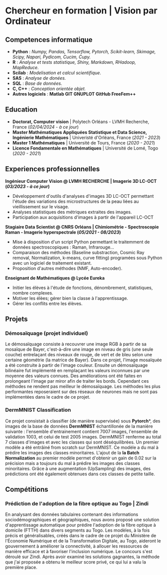# Chercheur en formation | Vision par Ordinateur

## Competences informatique
- **Python** :             _Numpy, Pandas, Tensorflow, Pytorch, Scikit-learn, Skimage, Scipy, Napari, Pydicom, Cucim, Cupy._
- **R** :                  _Analyse et tests statistique, Shiny, Markdown, RHadoop, MapReduce._
- **Scilab** :             _Modelisation et calcul scientifique_.
- **SAS** :                _Analyse de donées._
- **SQL** :               _Base de données._
- **C, C++** :            _Conception orientée objet._
- **Autres logiciels** : **Matlab  GIT  GNUPLOT  GitHub  FreeFem++**
    
## Education
- **Doctorat, Computer vision** | Polytech Orléans - LVMH Recherche, France (_02/04/2024 - à ce jour_)						       		
- **Master Mathématiques Appliquées Statistique et Data Science, Ingénierie Mathématiques**	| Univeristé d'Orléans, France (_2021 - 2023_)	 			        		
- **Master 1 Mathématiques** | Université de Tours, France (_2020 - 2021_)
- **Licence Fondamentale en Mathématiques** | Université de Lomé, Togo (_2020 - 2021_)

## Experiences professionnelles
**Ingénieur Computer Vision @ LVMH RECHERCHE | Imagerie 3D LC-OCT (_03/2023 - à ce jour_)**

- Développement d'outils d'analyses d'images 3D LC-OCT permettant l'étude des variations des microstructures de la peau liées au vieillissement sur le visage.
- Analyses statistiques des métriques extraites des images.  
- Participation aux acquisitions d'images à partir de l'appareil LC-OCT
  
**Stagiaire Data Scientist @ CNRS Orléans | Chimiométrie - Spectroscopie Raman - Imagerie hyperspectrale (_05/2021 - 08/2023_)**
- Mise à disposition d'un script Python permettant le traitemment de données spectroscopiques : Raman, Infrarouge...
- Comparaison des méthodes (Baseline substraction, Cosmic Ray removal, Normalization, k-means, curve fitting) programées sous Python avec un logiciel de traitement existant.
- Proposition d'autres méthodes (NMF, Auto-encoder).
  
**Enseignant de Mathématiques @ Lycée Eureka**
- Initier les élèves à l'étude de fonctions, dénombrement, statistiques, nombre complexes.
- Motiver les élèes; gérer bien la classe à l'apprentissage.
- Gérer les conflits entre les élèves. 

## Projets
### Démosaïquage (projet individuel)
Le démosaïquage consiste à recouvrer une image RGB à partir de sa mosaïque de Bayer, c'est-à-dire une image en niveau de gris (une seule couche) entrelaçant des niveaux de rouge, de vert et de bleu selon une certaine géométrie (la matrice de Bayer).
Dans ce projet, l'image mosaïquée a été construite à partir de l'image couleur. Ensuite un démosaïquage bilinéaire fut implémenté en remplaçant les valeurs inconnues par une moyenne des valeurs connues. Des améliorations ont été faites en prolongeant l'image par miror afin de traiter les bords. 
Cependant ces méthodes ne rendent pas meilleur le démosaïquage. 
Les méthodes les plus performantes reposeraient sur des réseaux de neurones mais ne sont pas implémentées dans le cadre de ce projet.

### DermMNIST Classification
Ce projet consistait à classifier (de manière supervisée) sous **Pytorch***, des images de la base de données **DermMNIST** échantillonée de la manière suivante : l'ensemble d'entrainement contient 7007 images, l'ensemble de validation 1003, et celui de test 2005 images. DermMNIST renferme au total 7 classes d'images et avec les classes qui sont déséquilibrées. 
Un premier modèle a été entrâiné from scratch sur DermMNIST. Ce modèle a du mal à prédire les images des classes minoritaires. L'ajout de la **la Batch Normalization** au premier modèle permet d'obtenir un gain de 0.02 sur la précision mais a toujours du mal à prédire les images des classes minoritaires. Grâce à une augmentation (UpSampling) des images, des prédictions ont été également obtenues dans ces classes de petite taille. 

## Compétitions
### Prédiction de l'adoption de la fibre optique au Togo | Zindi

En analysant des données tabulaires contenant des informations sociodémographiques et géographiques, nous avons proposé une solution d'apprentissage automatique pour prédire l'adoption de la fibre optique à domicile (FTTH) dans divers segments au Togo. Les modèles, à la fois précis et généralisables, créés dans le cadre de ce projet du Ministère de l'Économie Numérique et de la Transformation Digitale, au Togo, aideront le gouvernement à améliorer la connectivité, à allouer les ressources de manière efficace et à favoriser l'inclusion numérique. 
Le concours s'est déroulé sur Zindi. Après avoir examiné les solutions gagnantes, la méthode que j'ai proposée a obtenu le meilleur score privé, ce qui lui a valu la première place.

